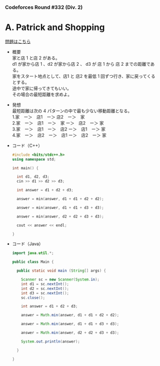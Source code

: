 ### Codeforces Round #332 (Div. 2)

# A. Patrick and Shopping

  [問題はこちら](https://codeforces.com/problemset/problem/599/A)
  
- 概要<br>
  家と店 1 と店 2 がある。<br>
  d1 が家から店 1 、d2 が家から店 2 、 d3 が 店 1 から 店 2 までの距離である。<br>
  家をスタート地点として、店1 と 店2 を最低 1 回ずつ行き、家に戻ってくるとする。<br>
  途中で家に帰ってきてもいい。<br>
  その場合の最短距離を求めよ。
  
  
- 発想<br>
  最短距離は次の 4 パターンの中で最も少ない移動距離となる。<br>
  1.家　ー＞　店1　ー＞ 店2　ー＞　家<br>
  2.家　ー＞　店1　ー＞　家 ー＞　店2　ー＞ 家<br>
  3.家　ー＞　店1　ー＞　店2 ー＞　店1　ー＞ 家<br>
  4.家　ー＞　店2　ー＞　店1 ー＞　店2　ー＞ 家<br>
  
  
- コード（C++）

  ```cpp
  #include <bits/stdc++.h>
  using namespace std;

  int main() {

    int d1, d2, d3;
    cin >> d1 >> d2 >> d3;

    int answer = d1 + d2 + d3;

    answer = min(answer, d1 + d1 + d2 + d2);

    answer = min(answer, d1 + d1 + d3 + d3);

    answer = min(answer, d2 + d2 + d3 + d3);

    cout << answer << endl;

  }
  ```
  
- コード（Java）

  ```java
  import java.util.*;

  public class Main {

    public static void main (String[] args) {

      Scanner sc = new Scanner(System.in);
      int d1 = sc.nextInt();
      int d2 = sc.nextInt();
      int d3 = sc.nextInt();
      sc.close();

      int answer = d1 + d2 + d3;

      answer = Math.min(answer, d1 + d1 + d2 + d2);

      answer = Math.min(answer, d1 + d1 + d3 + d3);

      answer = Math.min(answer, d2 + d2 + d3 + d3);

      System.out.println(answer);

    }

  }
  ```
    